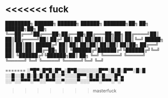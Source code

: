 # <<<<<<< fuck
████████╗ ██████╗ ██████╗  ██████╗        ███████╗██╗   ██╗ ██████╗██╗  ██╗
╚══██╔══╝██╔═══██╗██╔══██╗██╔═══██╗██╗    ██╔════╝██║   ██║██╔════╝██║ ██╔╝
   ██║   ██║   ██║██║  ██║██║   ██║╚═╝    █████╗  ██║   ██║██║     █████╔╝ 
   ██║   ██║   ██║██║  ██║██║   ██║██╗    ██╔══╝  ██║   ██║██║     ██╔═██╗ 
   ██║   ╚██████╔╝██████╔╝╚██████╔╝╚═╝    ██║     ╚██████╔╝╚██████╗██║  ██╗
   ╚═╝    ╚═════╝ ╚═════╝  ╚═════╝        ╚═╝      ╚═════╝  ╚═════╝╚═╝  ╚═╝
                                                                           
=======
          ░▀█▀░█▀█░█▀▄░█▀█░░░░░░░█▀▀░█░█░█▀▀░█░█
          ░░█░░█░█░█░█░█░█░░▀░░░░█▀▀░█░█░█░░░█▀▄
          ░░▀░░▀▀▀░▀▀░░▀▀▀░░▀░░░░▀░░░▀▀▀░▀▀▀░▀░▀
>>>>>>> masterfuck

